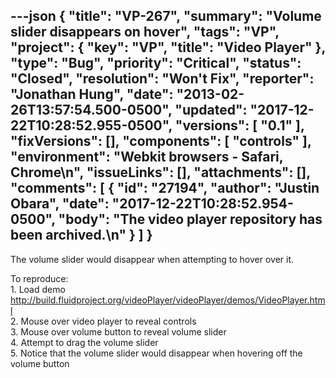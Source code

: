 ---json
{
  "title": "VP-267",
  "summary": "Volume slider disappears on hover",
  "tags": "VP",
  "project": {
    "key": "VP",
    "title": "Video Player"
  },
  "type": "Bug",
  "priority": "Critical",
  "status": "Closed",
  "resolution": "Won't Fix",
  "reporter": "Jonathan Hung",
  "date": "2013-02-26T13:57:54.500-0500",
  "updated": "2017-12-22T10:28:52.955-0500",
  "versions": [
    "0.1"
  ],
  "fixVersions": [],
  "components": [
    "controls"
  ],
  "environment": "Webkit browsers - Safari, Chrome\n",
  "issueLinks": [],
  "attachments": [],
  "comments": [
    {
      "id": "27194",
      "author": "Justin Obara",
      "date": "2017-12-22T10:28:52.954-0500",
      "body": "The video player repository has been archived.\n"
    }
  ]
}
---
The volume slider would disappear when attempting to hover over it.

To reproduce:\
1\. Load demo <http://build.fluidproject.org/videoPlayer/videoPlayer/demos/VideoPlayer.html>\
2\. Mouse over video player to reveal controls\
3\. Mouse over volume button to reveal volume slider\
4\. Attempt to drag the volume slider\
5\. Notice that the volume slider would disappear when hovering off the volume button

        
